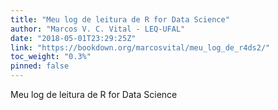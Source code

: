 ```yaml
---
title: "Meu log de leitura de R for Data Science"
author: "Marcos V. C. Vital - LEQ-UFAL"
date: "2018-05-01T23:29:25Z"
link: "https://bookdown.org/marcosvital/meu_log_de_r4ds2/"
toc_weight: "0.3%"
pinned: false
---
```


Meu log de leitura de R for Data Science
